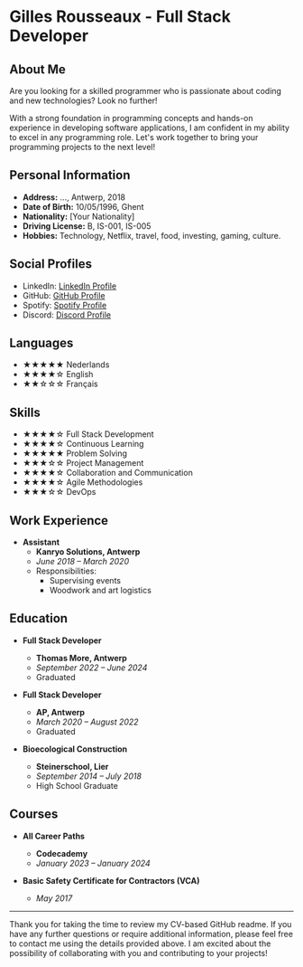 # Gilles Rousseaux - Full Stack Developer

<p align="center">
<!--   <img src="https://your-image-url.com" alt="Profile Picture"> -->
</p>

## About Me

Are you looking for a skilled programmer who is passionate about coding and new technologies? Look no further! 

With a strong foundation in programming concepts and hands-on experience in developing software applications, I am confident in my ability to excel in any programming role. Let's work together to bring your programming projects to the next level!

## Personal Information

- **Address:** ..., Antwerp, 2018
- **Date of Birth:** 10/05/1996, Ghent
- **Nationality:** [Your Nationality]
- **Driving License:** B, IS-001, IS-005
- **Hobbies:** Technology, Netflix, travel, food, investing, gaming, culture.

## Social Profiles

- LinkedIn: [LinkedIn Profile](https://www.linkedin.com/in/gillesrousseaux)
- GitHub: [GitHub Profile](https://github.com/G1-R0)
- Spotify: [Spotify Profile](https://open.spotify.com/user/117959997?si=N1rWWC6UQwGBM2jQGnPaOA)
- Discord: [Discord Profile](discordapp.com/users/246007764332052480)

## Languages

- ★★★★★ Nederlands
- ★★★★☆ English
- ★★☆☆☆ Français

## Skills

- ★★★★☆ Full Stack Development
- ★★★★☆ Continuous Learning
- ★★★★★ Problem Solving
- ★★★☆☆ Project Management
- ★★★★☆ Collaboration and Communication
- ★★★★☆ Agile Methodologies
- ★★★☆☆ DevOps

## Work Experience

- **Assistant**
  - **Kanryo Solutions, Antwerp**
  - *June 2018 – March 2020*
  - Responsibilities:
    - Supervising events
    - Woodwork and art logistics

## Education

- **Full Stack Developer**
  - **Thomas More, Antwerp**
  - *September 2022 – June 2024*
  - Graduated

- **Full Stack Developer**
  - **AP, Antwerp**
  - *March 2020 – August 2022*
  - Graduated

- **Bioecological Construction**
  - **Steinerschool, Lier**
  - *September 2014 – July 2018*
  - High School Graduate

## Courses

- **All Career Paths**
  - **Codecademy**
  - *January 2023 – January 2024*

- **Basic Safety Certificate for Contractors (VCA)**
  - *May 2017*

---

Thank you for taking the time to review my CV-based GitHub readme. If you have any further questions or require additional information, please feel free to contact me using the details provided above. I am excited about the possibility of collaborating with you and contributing to your projects!

